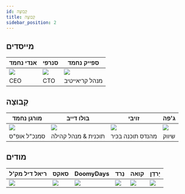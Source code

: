 ```yaml
---
id: קְבוּצָה
title: קְבוּצָה
sidebar_position: 2
---
```


## מייסדים

| אנדי נחמד               | סנרפי                | ספייק נחמד               |
| ----------------------- | -------------------- | ------------------------ |
| ![](/img/NiftyAndy.png) | ![](/img/snarfy.png) | ![](/img/NiftySpike.png) |
| CEO                     | CTO                  | מנהל קריאייטיב           |

## קְבוּצָה

| מורגן נחמד                | בולו דייב           | זויבי               | ג'פה                |
| ------------------------- | ------------------- | ------------------- | ------------------- |
| ![](/img/NiftyMorgan.png) | ![](/img/bolo.png)  | ![](/img/zoiby.png) | ![](/img/jeppe.png) |
| סמנכ"ל אופ"ס              | תוכנית & מנהל קהילה | מהנדס תוכנה בכיר    | שיווק               |

## מודים

| ריאל דיל מק'ל          | סאקס               | DoomyDays           | נֵרד               | קואה              | יַרדֵן               |
| ---------------------- | ------------------ | ------------------- | ------------------ | ----------------- | -------------------- |
| ![](/img/realdeal.png) | ![](/img/sacx.png) | ![](/img/doomy.png) | ![](/img/nard.png) | ![](/img/koa.png) | ![](/img/jordan.png) |

